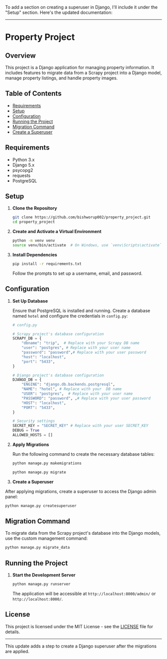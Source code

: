 To add a section on creating a superuser in Django, I'll include it under the "Setup" section. Here's the updated documentation:

---

# Property Project

## Overview

This project is a Django application for managing property information. It includes features to migrate data from a Scrapy project into a Django model, manage property listings, and handle property images.

## Table of Contents

- [Requirements](#requirements)
- [Setup](#setup)
- [Configuration](#configuration)
- [Running the Project](#running-the-project)
- [Migration Command](#migration-command)
- [Create a Superuser](#create-a-superuser)

## Requirements

- Python 3.x
- Django 5.x
- psycopg2
- requests
- PostgreSQL

## Setup

1. **Clone the Repository**

   ```bash
   git clone https://github.com/bishworup002/property_project.git
   cd property_project
   ```

2. **Create and Activate a Virtual Environment**

   ```bash
   python -m venv venv
   source venv/bin/activate  # On Windows, use `venv\Scripts\activate`
   ```

3. **Install Dependencies**

   ```bash
   pip install -r requirements.txt
   ```


   Follow the prompts to set up a username, email, and password.

## Configuration

1. **Set Up Database**

   Ensure that PostgreSQL is installed and running. Create a database named `hotel` and configure the credentials in `config.py`:

   ```python
   # config.py

   # Scrapy project's database configuration
   SCRAPY_DB = {
       "dbname": "trip",  # Replace with your Scrapy DB name
       "user": "postgres", # Replace with your user name
       "password": "password",# Replace with your user password
       "host": "localhost",
       "port": "5433",
   }

   # Django project's database configuration
   DJANGO_DB = {
       "ENGINE": "django.db.backends.postgresql",
       "NAME": "hotel", # Replace with your  DB name
       "USER": "postgres",  # Replace with your user name
       "PASSWORD": "password", ,# Replace with your user password
       "HOST": "localhost",
       "PORT": "5433",
   }

   # Security settings
   SECRET_KEY = "SECRET_KEY" # Replace with your user SECRET_KEY
   DEBUG = True
   ALLOWED_HOSTS = []
   ```

2. **Apply Migrations**

   Run the following command to create the necessary database tables:

   ```bash
   python manage.py makemigrations

   python manage.py migrate
   ```
 3. **Create a Superuser**

   After applying migrations, create a superuser to access the Django admin panel:

   ```bash
   python manage.py createsuperuser
   ```  

## Migration Command

To migrate data from the Scrapy project's database into the Django models, use the custom management command:

```bash
python manage.py migrate_data
```

## Running the Project

1. **Start the Development Server**

   ```bash
   python manage.py runserver
   ```  
   The application will be accessible at `http://localhost:8000/admin/` or `http://localhost:8000/`.

## License

This project is licensed under the MIT License - see the [LICENSE](LICENSE) file for details.

--- 

This update adds a step to create a Django superuser after the migrations are applied.